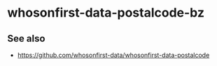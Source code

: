 # whosonfirst-data-postalcode-bz

## See also

* https://github.com/whosonfirst-data/whosonfirst-data-postalcode
